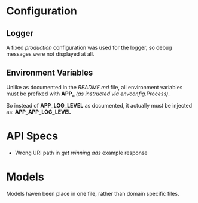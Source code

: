 # Configuration

## Logger

A fixed *production* configuration was used for the logger,
so debug messages were not displayed at all.


## Environment Variables

Unlike as documented in the *README.md* file,
all environment variables must be prefixed with **APP_**
*(as instructed via envconfig.Process)*.

So instead of **APP_LOG_LEVEL** as documented, it actually must be injected as:
**APP_APP_LOG_LEVEL**

# API Specs

- Wrong URI path in *get winning ads* example response

# Models

Models haven been place in one file, rather than domain specific files.